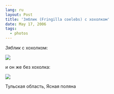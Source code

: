 ```yaml
---
lang: ru
layout: Post
title: 'Зяблик (Fringilla coelebs) с хохолком'
date: May 17, 2006
tags:
  - photos
---
```


_Зяблик_ с хохолком:

![](/images/blog/MG-6972.jpg)

<!--more-->

и он же без хохолка:

![](/images/blog/MG-6969.jpg)

Тульская область, Ясная поляна
